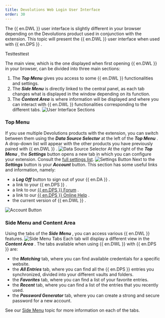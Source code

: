 ```yaml
---
title: Devolutions Web Login User Interface
order: 30
---
```

The {{ en.DWL }} user interface is slightly different in your browser depending on the Devolutions product used in conjunction with the extension. This topic will present the {{ en.DWL }} user interface when used with {{ en.DPS }} .  

Testtesttest

The main view, which is the one displayed when first opening {{ en.DWL }} in your browser, can be divided into three main sections:  

1. The ***Top Menu*** gives you access to some {{ en.DWL }} functionalities and settings.  
1. The ***Side Menu*** is directly linked to the central panel, as each tab changes what is displayed in the window depending on its function. 
1. The ***Content Area*** is where information will be displayed and where you can interact with {{ en.DWL }} functionalities corresponding to the different tabs. 
![User Interface Sections](/img/en/server/serverop2028.png)

### Top Menu 

If you use multiple Devolutions products with the extension, you can switch between them using the ***Data Source Selector*** at the left of the ***Top Menu*** . A drop-down list will appear with the other products you have previously paired with {{ en.DWL }} . 
![Data Source Selector](/img/en/server/serverop2029.png)
At the right of the ***Top Menu*** , the ***Settings*** button opens a new tab in which you can configure your extension. Consult the [full settings list](/server/dwl/settings/). 
![Settings Button](/img/en/server/serverop2030.png)
Next to the ***Settings*** button is your ***Account*** button. This section has some useful links and information, namely: 

* a ***Log Off*** button to sign out of your {{ en.DA }} .  
* a link to your {{ en.DPS }} .  
* a link to our [{{ en.DPS }} Forum](https://forum.devolutions.net/product/server) .  
* a link to our [{{ en.DPS }} Online Help](/server/) .  
* the current version of {{ en.DWL }} .  

![Account Button](/img/en/server/serverop2031.png)
### Side Menu and Content Area 
Using the tabs of the ***Side Menu*** , you can access various {{ en.DWL }} features. 
![Side Menu Tabs](/img/en/server/serverop2032.png)
Each tab will display a different view in the ***Content Area*** . The tabs available when using {{ en.DWL }} with {{ en.DPS }} are:  

* the ***Matching*** tab, where you can find available credentials for a specific website.  
* the ***All Entries*** tab,  where you can find all the {{ en.DPS }} entries you synchronized, divided into your different vaults and folders.  
* the ***Favorites*** tab, where you can find a list of your favorite entries.  
* the ***Recent*** tab, where you can find a list of the entries that you recently used.  
* the ***Password Generator*** tab, where you can create a strong and secure password for a new account.  

See our [Side Menu](/server/dwl/devolutions-web-login-user-interface/side-menu/) topic for more information on each of the tabs. 



